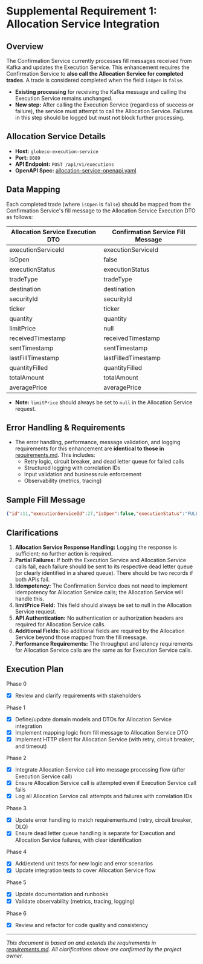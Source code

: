 # Supplemental Requirement 1: Allocation Service Integration

## Overview

The Confirmation Service currently processes fill messages received from Kafka and updates the Execution Service. This enhancement requires the Confirmation Service to **also call the Allocation Service for completed trades**. A trade is considered completed when the field `isOpen` is `false`.

- **Existing processing** for receiving the Kafka message and calling the Execution Service remains unchanged.
- **New step:** After calling the Execution Service (regardless of success or failure), the service must attempt to call the Allocation Service. Failures in this step should be logged but must not block further processing.

## Allocation Service Details

- **Host:** `globeco-execution-service`
- **Port:** `8089`
- **API Endpoint:** `POST /api/v1/executions`
- **OpenAPI Spec:** [allocation-service-openapi.yaml](allocation-service-openapi.yaml)

## Data Mapping

Each completed trade (where `isOpen` is `false`) should be mapped from the Confirmation Service's fill message to the Allocation Service Execution DTO as follows:

| Allocation Service Execution DTO | Confirmation Service Fill Message |
| --- | --- |
| executionServiceId | executionServiceId |
| isOpen | false |
| executionStatus | executionStatus |
| tradeType | tradeType |
| destination | destination |
| securityId | securityId |
| ticker | ticker |
| quantity | quantity |
| limitPrice | null |
| receivedTimestamp | receivedTimestamp |
| sentTimestamp | sentTimestamp |
| lastFillTimestamp | lastFilledTimestamp |
| quantityFilled | quantityFilled |
| totalAmount | totalAmount |
| averagePrice | averagePrice |

- **Note:** `limitPrice` should always be set to `null` in the Allocation Service request.

## Error Handling & Requirements

- The error handling, performance, message validation, and logging requirements for this enhancement are **identical to those in** [requirements.md](requirements.md). This includes:
  - Retry logic, circuit breaker, and dead letter queue for failed calls
  - Structured logging with correlation IDs
  - Input validation and business rule enforcement
  - Observability (metrics, tracing)

## Sample Fill Message

```json
{"id":11,"executionServiceId":27,"isOpen":false,"executionStatus":"FULL","tradeType":"BUY","destination":"ML","securityId":"68336002fe95851f0a2aeda9","ticker":"IBM","quantity":1000,"receivedTimestamp":1748354367.509362,"sentTimestamp":1748354367.512467,"lastFilledTimestamp":1748354504.1602714,"quantityFilled":1000,"averagePrice":190.4096,"numberOfFills":3,"totalAmount":190409.6,"version":1}
```

## Clarifications

1. **Allocation Service Response Handling:** Logging the response is sufficient; no further action is required.
2. **Partial Failures:** If both the Execution Service and Allocation Service calls fail, each failure should be sent to its respective dead letter queue (or clearly identified in a shared queue). There should be two records if both APIs fail.
3. **Idempotency:** The Confirmation Service does not need to implement idempotency for Allocation Service calls; the Allocation Service will handle this.
4. **limitPrice Field:** This field should always be set to null in the Allocation Service request.
5. **API Authentication:** No authentication or authorization headers are required for Allocation Service calls.
6. **Additional Fields:** No additional fields are required by the Allocation Service beyond those mapped from the fill message.
7. **Performance Requirements:** The throughput and latency requirements for Allocation Service calls are the same as for Execution Service calls.

## Execution Plan

Phase 0
- [x] Review and clarify requirements with stakeholders

Phase 1
- [x] Define/update domain models and DTOs for Allocation Service integration
- [x] Implement mapping logic from fill message to Allocation Service DTO
- [x] Implement HTTP client for Allocation Service (with retry, circuit breaker, and timeout)

Phase 2
- [x] Integrate Allocation Service call into message processing flow (after Execution Service call)
- [x] Ensure Allocation Service call is attempted even if Execution Service call fails
- [x] Log all Allocation Service call attempts and failures with correlation IDs

Phase 3
- [x] Update error handling to match requirements.md (retry, circuit breaker, DLQ)
- [x] Ensure dead letter queue handling is separate for Execution and Allocation Service failures, with clear identification

Phase 4
- [x] Add/extend unit tests for new logic and error scenarios
- [x] Update integration tests to cover Allocation Service flow

Phase 5
- [x] Update documentation and runbooks
- [x] Validate observability (metrics, tracing, logging)

Phase 6
- [x] Review and refactor for code quality and consistency

---

*This document is based on and extends the requirements in [requirements.md](requirements.md). All clarifications above are confirmed by the project owner.*
